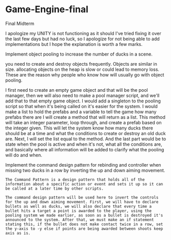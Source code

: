 # Game-Engine-final

Final Midterm

I apologize my UNITY is not functioning as it should I've tried fixing it over the last few days but had no luck, so I apologize for not being able to add implementations but I hope the explanation is worth a few marks.


Implement object pooling to increase the number of ducks in a scene.

you need to create and destroy objects frequently. Objects are similar in size.
allocating objects on the heap is slow or could lead to memory loss. These are the reason why people who know how will usually go with object pooling. 
 
I first need to create an empty game object and that will be the pool manager, then we will also need to make a pool manager script, and we'll add that to that empty game object. I would add a singleton to the pooling script so that when it's being called on it's easier for the system. I would make a list to hold the prefabs and a variable to tell the game how many prefabs there are I will create a method that will return as a list. This method will take an integer parameter, loop through, and create a prefab based on the integer given. This will let the system know how many ducks there should be at a time and what the conditions to create or destroy an old duck are. Next, I will set the list equal to the method. And the last part would be to state when the pool is active and when it's not, what all the conditions are, and basically where all information will be added to clarify what the pooling will do and when.
 
Implement the command design pattern for rebinding and controller when missing two ducks in a row by inverting the up and down aiming movement.
 
	The Command Pattern is a design pattern that holds all of the information about a specific action or event and sets it up so it can be called at a later time by other scripts.

	The command design pattern will be used here to invert the controls for the up and down aiming movement. First, we will have to declare bullets as well as ducks, we will also declare that every time a bullet hits a target a point is awarded to the player, using the pooling system we made earlier, as soon as a bullet is destroyed it's announced to the system. After that, we must make an if statement stating this, if the bullet does not make contact twice in a row, set the y-axis to -y else if points are being awarded between shoots keep axis as is.
